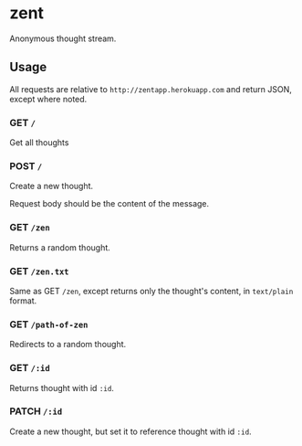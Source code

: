 zent
====

Anonymous thought stream.

## Usage

All requests are relative to `http://zentapp.herokuapp.com` and return JSON, except where noted.

### GET `/`

Get all thoughts

### POST `/`

Create a new thought.

Request body should be the content of the message.

### GET `/zen`

Returns a random thought.

### GET `/zen.txt`

Same as GET `/zen`, except returns only the thought's content, in `text/plain` format.

### GET `/path-of-zen`

Redirects to a random thought.

### GET `/:id`

Returns thought with id `:id`.

### PATCH `/:id`

Create a new thought, but set it to reference thought with id `:id`.
